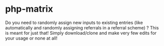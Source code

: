 # php-matrix
Do you need to randomly assign new inputs to existing entries (like automatically and randomly assigning referrals in a referral scheme) ? This is meant for just that! Simply download/clone and make very few edits for your usage or none at all!
